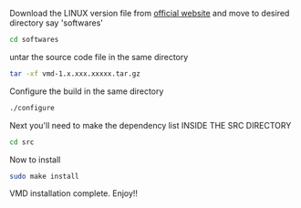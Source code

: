 Download the LINUX version file from [official website](https://www.ks.uiuc.edu/Development/Download/download.cgi?PackageName=VMD) and move to desired directory say 'softwares'

```bash
cd softwares
```
untar the source code file in the same directory

```bash
tar -xf vmd-1.x.xxx.xxxxx.tar.gz
```

Configure the build in the same directory

```bash
./configure
```

Next you'll need to make the dependency list INSIDE THE SRC DIRECTORY

```bash
cd src
```
Now to install

```bash
sudo make install
```
VMD installation complete. Enjoy!!
